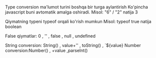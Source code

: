 <!-- start time 11:05 21.03.2024 -->

Type conversion ma'lumot turini boshqa bir turga aylantirish
Ko'pincha javascript buni avtomatik amalga oshiradi.
Misol: "6" / "2" natija 3

Qiymatning typeni typeof orqali ko'rish mumkun
Misol: typeof true natija boolean

False qiymatlar: 0 , '' , false , null , undefined

String conversion: String() , value+'' , toString() , `${value}
Number conversion:Number() , +value ,parseInt() 

<!-- end time 11:05 21.03.2024 -->
